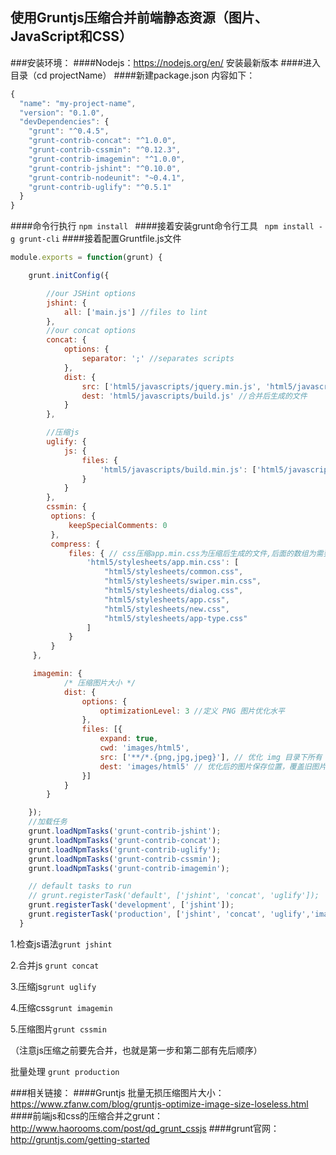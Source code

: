 ## 使用Gruntjs压缩合并前端静态资源（图片、JavaScript和CSS）
###安装环境：
####Nodejs：https://nodejs.org/en/ 安装最新版本
####进入目录（cd projectName）
####新建package.json 内容如下：
```js
{
  "name": "my-project-name",
  "version": "0.1.0",
  "devDependencies": {
    "grunt": "^0.4.5",
    "grunt-contrib-concat": "^1.0.0",
    "grunt-contrib-cssmin": "^0.12.3",
    "grunt-contrib-imagemin": "^1.0.0",
    "grunt-contrib-jshint": "^0.10.0",
    "grunt-contrib-nodeunit": "~0.4.1",
    "grunt-contrib-uglify": "^0.5.1"
  }
}
```
####命令行执行 ``` npm install  ```
####接着安装grunt命令行工具 ``` npm install -g grunt-cli```
####接着配置Gruntfile.js文件
```js
module.exports = function(grunt) {

    grunt.initConfig({

        //our JSHint options
        jshint: {
            all: ['main.js'] //files to lint
        },
        //our concat options
        concat: {
            options: {
                separator: ';' //separates scripts
            },
            dist: {
                src: ['html5/javascripts/jquery.min.js', 'html5/javascripts/dialog.js', 'html5/javascripts/utils.js','html5/javascripts/limit.js','html5/javascripts/pageScrollAjax.js','html5/javascripts/app.js','html5/javascripts/tabs.js','html5/javascripts/swiper.min.js'], //需要合并的文件，注意顺序
                dest: 'html5/javascripts/build.js' //合并后生成的文件
            }
        },

        //压缩js
        uglify: {
            js: {
                files: {
                    'html5/javascripts/build.min.js': ['html5/javascripts/build.js'] //合并后压缩
                }
            }
        },
        cssmin: {
         options: {
             keepSpecialComments: 0
         },
         compress: {
             files: { // css压缩app.min.css为压缩后生成的文件,后面的数组为需要合并压缩的文件（同样注意顺序）
                 'html5/stylesheets/app.min.css': [
                     "html5/stylesheets/common.css",
                     "html5/stylesheets/swiper.min.css",
                     "html5/stylesheets/dialog.css",
                     "html5/stylesheets/app.css",
                     "html5/stylesheets/new.css",
                     "html5/stylesheets/app-type.css"
                 ]
             }
         }
     },

     imagemin: {
            /* 压缩图片大小 */
            dist: {
                options: {
                    optimizationLevel: 3 //定义 PNG 图片优化水平
                },
                files: [{
                    expand: true,
                    cwd: 'images/html5',
                    src: ['**/*.{png,jpg,jpeg}'], // 优化 img 目录下所有 png/jpg/jpeg 图片
                    dest: 'images/html5' // 优化后的图片保存位置，覆盖旧图片，并且不作提示（建议新建一个目录）
                }]
            }
        }

    });
    //加载任务
    grunt.loadNpmTasks('grunt-contrib-jshint');
    grunt.loadNpmTasks('grunt-contrib-concat');
    grunt.loadNpmTasks('grunt-contrib-uglify');
    grunt.loadNpmTasks('grunt-contrib-cssmin');
    grunt.loadNpmTasks('grunt-contrib-imagemin');

    // default tasks to run
    // grunt.registerTask('default', ['jshint', 'concat', 'uglify']);
    grunt.registerTask('development', ['jshint']);
    grunt.registerTask('production', ['jshint', 'concat', 'uglify','imagemin','cssmin']);
  }


```

1.检查js语法```grunt jshint```

2.合并js ```grunt concat```

3.压缩js```grunt uglify```

4.压缩css```grunt imagemin```

5.压缩图片```grunt cssmin```

（注意js压缩之前要先合并，也就是第一步和第二部有先后顺序）

批量处理 ```grunt production```


###相关链接：
####Gruntjs 批量无损压缩图片大小：https://www.zfanw.com/blog/gruntjs-optimize-image-size-loseless.html 
####前端js和css的压缩合并之grunt：http://www.haorooms.com/post/qd_grunt_cssjs 
####grunt官网：http://gruntjs.com/getting-started 
